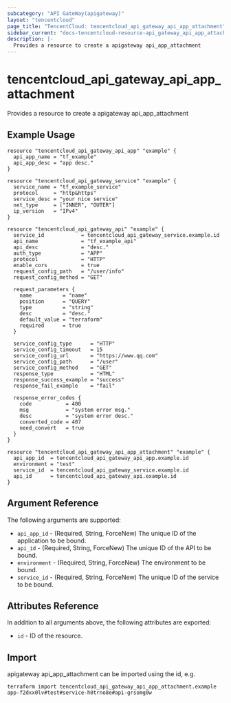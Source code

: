 ```yaml
---
subcategory: "API GateWay(apigateway)"
layout: "tencentcloud"
page_title: "TencentCloud: tencentcloud_api_gateway_api_app_attachment"
sidebar_current: "docs-tencentcloud-resource-api_gateway_api_app_attachment"
description: |-
  Provides a resource to create a apigateway api_app_attachment
---
```


# tencentcloud_api_gateway_api_app_attachment

Provides a resource to create a apigateway api_app_attachment

## Example Usage

```hcl
resource "tencentcloud_api_gateway_api_app" "example" {
  api_app_name = "tf_example"
  api_app_desc = "app desc."
}

resource "tencentcloud_api_gateway_service" "example" {
  service_name = "tf_example_service"
  protocol     = "http&https"
  service_desc = "your nice service"
  net_type     = ["INNER", "OUTER"]
  ip_version   = "IPv4"
}

resource "tencentcloud_api_gateway_api" "example" {
  service_id            = tencentcloud_api_gateway_service.example.id
  api_name              = "tf_example_api"
  api_desc              = "desc."
  auth_type             = "APP"
  protocol              = "HTTP"
  enable_cors           = true
  request_config_path   = "/user/info"
  request_config_method = "GET"

  request_parameters {
    name          = "name"
    position      = "QUERY"
    type          = "string"
    desc          = "desc."
    default_value = "terraform"
    required      = true
  }

  service_config_type      = "HTTP"
  service_config_timeout   = 15
  service_config_url       = "https://www.qq.com"
  service_config_path      = "/user"
  service_config_method    = "GET"
  response_type            = "HTML"
  response_success_example = "success"
  response_fail_example    = "fail"

  response_error_codes {
    code           = 400
    msg            = "system error msg."
    desc           = "system error desc."
    converted_code = 407
    need_convert   = true
  }
}

resource "tencentcloud_api_gateway_api_app_attachment" "example" {
  api_app_id  = tencentcloud_api_gateway_api_app.example.id
  environment = "test"
  service_id  = tencentcloud_api_gateway_service.example.id
  api_id      = tencentcloud_api_gateway_api.example.id
}
```

## Argument Reference

The following arguments are supported:

* `api_app_id` - (Required, String, ForceNew) The unique ID of the application to be bound.
* `api_id` - (Required, String, ForceNew) The unique ID of the API to be bound.
* `environment` - (Required, String, ForceNew) The environment to be bound.
* `service_id` - (Required, String, ForceNew) The unique ID of the service to be bound.

## Attributes Reference

In addition to all arguments above, the following attributes are exported:

* `id` - ID of the resource.




## Import

apigateway api_app_attachment can be imported using the id, e.g.

```
terraform import tencentcloud_api_gateway_api_app_attachment.example app-f2dxx0lv#test#service-h0trno8e#api-grsomg0w
```

